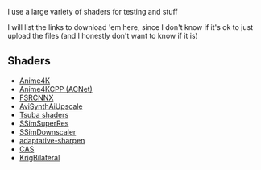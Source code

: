 I use a large variety of shaders for testing and stuff

I will list the links to download 'em here, since I don't know if it's ok to just upload the files (and I honestly don't want to know if it is)

## Shaders

- [Anime4K](https://github.com/bloc97/Anime4K/releases)
- [Anime4KCPP (ACNet)](https://github.com/TianZerL/ACNetGLSL/releases)
- [FSRCNNX](https://github.com/igv/FSRCNN-TensorFlow/releases)
- [AviSynthAiUpscale](https://github.com/Alexkral/AviSynthAiUpscale/releases)
- [Tsuba shaders](https://github.com/Tsubajashi/mpv-settings/tree/master/shaders)
- [SSimSuperRes](https://gist.github.com/igv/2364ffa6e81540f29cb7ab4c9bc05b6b)
- [SSimDownscaler](https://gist.github.com/igv/36508af3ffc84410fe39761d6969be10)
- [adaptative-sharpen](https://gist.github.com/igv/8a77e4eb8276753b54bb94c1c50c317e)
- [CAS](https://github.com/deus0ww/mpv-conf/tree/master/shaders/cas)
- [KrigBilateral](https://gist.github.com/igv/a015fc885d5c22e6891820ad89555637)
